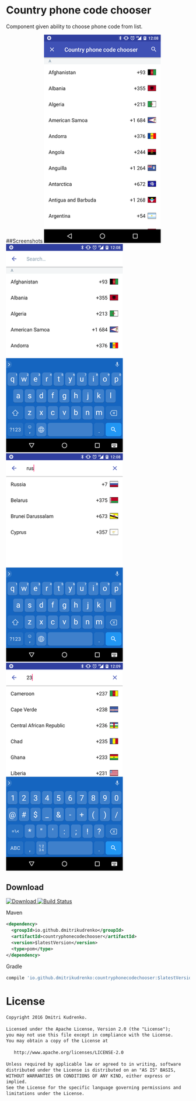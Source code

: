 Country phone code chooser
==========================

Component given ability to choose phone code from list.

##Screenshots
<img src="https://raw.githubusercontent.com/dmitrikudrenko/CountryPhoneCodeChooser/master/media/screenshot_1.png" alt="screenshot 1" width="320">
<img src="https://raw.githubusercontent.com/dmitrikudrenko/CountryPhoneCodeChooser/master/media/screenshot_2.png" alt="screenshot 2" width="320">
<img src="https://raw.githubusercontent.com/dmitrikudrenko/CountryPhoneCodeChooser/master/media/screenshot_3.png" alt="screenshot 3" width="320">
<img src="https://raw.githubusercontent.com/dmitrikudrenko/CountryPhoneCodeChooser/master/media/screenshot_4.png" alt="screenshot 4" width="320">

Download
--------
[ ![Download](https://api.bintray.com/packages/dmitrikudrenko/maven/Countryphonecodechooser/images/download.svg) ](https://bintray.com/dmitrikudrenko/maven/Countryphonecodechooser/_latestVersion)
[![Build Status](https://travis-ci.org/dmitrikudrenko/CountryPhoneCodeChooser.svg?branch=master)](https://travis-ci.org/dmitrikudrenko/Countryphonecodechooser)

Maven
```xml
<dependency>
  <groupId>io.github.dmitrikudrenko</groupId>
  <artifactId>countryphonecodechooser</artifactId>
  <version>$latestVersion</version>
  <type>pom</type>
</dependency>
```

Gradle
```groovy
compile 'io.github.dmitrikudrenko:countryphonecodechooser:$latestVersion'
```

License
=======

    Copyright 2016 Dmitri Kudrenko.

    Licensed under the Apache License, Version 2.0 (the "License");
    you may not use this file except in compliance with the License.
    You may obtain a copy of the License at

       http://www.apache.org/licenses/LICENSE-2.0

    Unless required by applicable law or agreed to in writing, software
    distributed under the License is distributed on an "AS IS" BASIS,
    WITHOUT WARRANTIES OR CONDITIONS OF ANY KIND, either express or implied.
    See the License for the specific language governing permissions and
    limitations under the License.